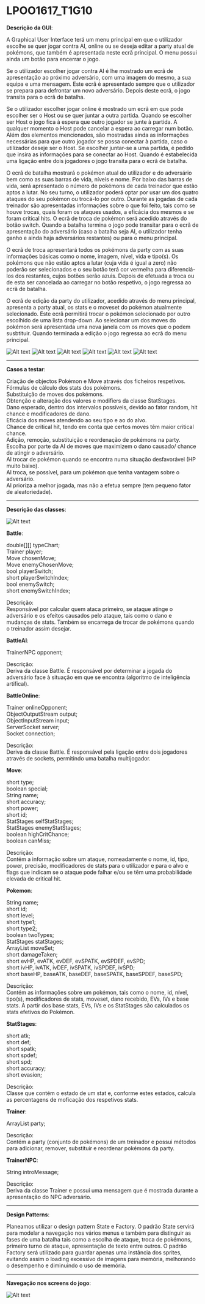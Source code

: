 # LPOO1617_T1G10

**Descrição da GUI**:

A Graphical User Interface terá um menu principal em que o utilizador escolhe se quer jogar contra AI, online ou se deseja editar a party atual de pokémons, que também é apresentada neste ecrã principal. O menu possui ainda um botão para encerrar o jogo.

Se o utilizador escolher jogar contra AI é lhe mostrado um ecrã de apresentação ao próximo adversário, com uma imagem do mesmo, a sua equipa e uma mensagem. Este ecrã é apresentado sempre que o utilizador se prepara para defrontar um novo adversário. Depois deste ecrâ, o jogo transita para o ecrã de batalha.

Se o utilizador escolher jogar online é mostrado um ecrã em que pode escolher ser o Host ou se quer juntar a outra partida. Quando se escolher ser Host o jogo fica à espera que outro jogador se junte à partida. A qualquer momento o Host pode cancelar a espera ao carregar num botão. Além dos elementos mencionados, são mostradas ainda as informações necessárias para que outro jogador se possa conectar à partida, caso o utilizador deseje ser o Host. Se escolher juntar-se a uma partida, é pedido que insira as informações para se conectar ao Host. Quando é estabelecida uma ligação entre dois jogadores o jogo transita para o ecrâ de batalha.

O ecrã de batalha mostrará o pokémon atual do utilizador e do adversário bem como as suas barras de vida, níveis e nome. Por baixo das barras de vida, será apresentado o número de pokémons de cada treinador que estão aptos a lutar. No seu turno, o utilizador poderá optar por usar um dos quatro ataques do seu pokémon ou trocá-lo por outro. Durante as jogadas de cada treinador são apresentadas informações sobre o que foi feito, tais como se houve trocas, quais foram os ataques usados, a eficácia dos mesmos e se foram critical hits.
O ecrã de troca de pokémon será acedido através do botão switch. Quando a batalha termina o jogo pode transitar para o ecrã de apresentação do adversário (caso a batalha seja AI, o utilizador tenha ganho e ainda haja adversários restantes) ou para o menu principal.

O ecrã de troca apresentará todos os pokémons da party com as suas informações básicas como o nome, imagem, nível, vida e tipo(s). Os pokémons que não estão aptos a lutar (cuja vida é igual a zero) não poderão ser selecionados e o seu botão terá cor vermelha para diferenciá-los dos restantes, cujos botões serão azuis. Depois de efetuada a troca ou de esta ser cancelada ao carregar no botão respetivo, o jogo regressa ao ecrã de batalha.

O ecrã de edição da party do utilizador, acedido através do menu principal, apresenta a party atual, os stats e o moveset do pokémon atualmente selecionado. Este ecrã permitirá trocar o pokémon selecionado por outro escolhido de uma lista drop-down. Ao selecionar um dos moves do pokémon será apresentada uma nova janela com os moves que o podem susbtituir. Quando terminada a edição o jogo regressa ao ecrã do menu principal.

![Alt text](/mainMenu.png?raw=true "Main Menu")
![Alt text](/battleAI.png?raw=true "Battle AI")
![Alt text](/battleOnline.png?raw=true "Battle Online")
![Alt text](/battle.png?raw=true "Battle")
![Alt text](/switch.png?raw=true "Switch Pokémon")
![Alt text](/editParty.png?raw=true "Edit Party")

--------------------------------------------------

**Casos a testar**:

Criação de objectos Pokémon e Move através dos ficheiros respetivos.<br />
Fórmulas de cálculo dos stats dos pokémons.<br />
Substituição de moves dos pokémons.<br />
Obtenção e alteração dos valores e modifiers da classe StatStages.<br />
Dano esperado, dentro dos intervalos possíveis, devido ao fator random, hit chance e modificadores de dano.<br />
Eficácia dos moves atendendo ao seu tipo e ao do alvo.<br />
Chance de critical hit, tendo em conta que certos moves têm maior critical chance.<br />
Adição, remoção, substituição e reordenação de pokémons na party.<br />
Escolha por parte da AI de moves que maximizem o dano causado/ chance de atingir o adversário.<br />
AI trocar de pokémon quando se encontra numa situação desfavorável (HP muito baixo).<br />
AI troca, se possível, para um pokémon que tenha vantagem sobre o adversário.<br />
AI prioriza a melhor jogada, mas não a efetua sempre (tem pequeno fator de aleatoriedade).<br />

--------------------------------------------------

**Descrição das classes**:

![Alt text](/uml.png?raw=true "Diagrama de Classes")

__Battle__:<br />

double[][] typeChart;<br />
Trainer player;<br />
Move chosenMove;<br />
Move enemyChosenMove;<br />
bool playerSwitch;<br />
short playerSwitchIndex;<br />
bool enemySwitch;<br />
short enemySwitchIndex;<br />

Descrição:<br />
Responsável por calcular quem ataca primeiro, se ataque atinge o adversário e os efeitos causados
pelo ataque, tais como o dano e mudanças de stats. Também se encarrega de trocar de pokémons quando o treinador assim desejar.

__BattleAI__:<br />

TrainerNPC opponent;<br />

Descrição:<br />
Deriva da classe Battle. É responsável por determinar a jogada do adversário face à situação em que se encontra (algoritmo de inteligência artifical).

__BattleOnline__:<br />

Trainer onlineOpponent;<br />
ObjectOutputStream output;<br />
ObjectInputStream input;<br />
ServerSocket server;<br />
Socket connection;<br />

Descrição:<br />
Deriva da classe Battle. É responsável pela ligação entre dois jogadores através de sockets, permitindo uma batalha multijogador.

__Move__:<br />

short type;<br />
boolean special;<br />
String name;<br />
short accuracy;<br />
short power;<br />
short id;<br />
StatStages selfStatStages;<br />
StatStages enemyStatStages;<br />
boolean highCritChance;<br />
boolean canMiss;<br />

Descrição:<br />
Contém a informação sobre um ataque, nomeadamente o nome, id, tipo, power, precisão, modificadores de stats para o utilizador e para o alvo e flags que indicam se o ataque pode falhar e/ou se têm uma probabilidade elevada de critical hit.

__Pokemon__:<br />

String name;<br />
short id;<br />
short level;<br />
short type1;<br />
short type2;<br />
boolean twoTypes;<br />
StatStages statStages;<br />
ArrayList<Move> moveSet;<br />
short damageTaken;<br />
short evHP, evATK, evDEF, evSPATK, evSPDEF, evSPD;<br />
short ivHP, ivATK, ivDEF, ivSPATK, ivSPDEF, ivSPD;<br />
short baseHP, baseATK, baseDEF, baseSPATK, baseSPDEF, baseSPD;<br />

Descrição:<br />
Contém as informações sobre um pokémon, tais como o nome, id, nível, tipo(s), modificadores de stats, moveset, dano recebido, EVs, IVs e base stats. A partir dos base stats, EVs, IVs e os StatStages são calculados os stats efetivos do Pokémon.

__StatStages__:<br />

short atk;<br />
short def;<br />
short spatk;<br />
short spdef;<br />
short spd;<br />
short accuracy;<br />
short evasion;<br />

Descrição:<br />
Classe que contém o estado de um stat e, conforme estes estados, calcula as percentagens de moficação dos respetivos stats.

__Trainer__:<br />

ArrayList<Pokemon> party;<br />

Descrição:<br />
Contém a party (conjunto de pokémons) de um treinador e possui métodos para adicionar, remover, substituir e reordenar pokémons da party.

__TrainerNPC__:<br />

String introMessage;<br />

Descrição:<br />
Deriva da classe Trainer e possui uma mensagem que é mostrada durante a apresentação do NPC adversário.

--------------------------------------------------

**Design Patterns**:

Planeamos utilizar o design pattern State e Factory. 
O padrão State servirá para modelar a navegação nos vários menus e também para distinguir as fases de uma batalha tais como a escolha de ataque, troca de pokémons, primeiro turno de ataque, apresentação de texto entre outros.
O padrão Factory será utilizado para guardar apenas uma instância dos sprites, evitando assim o loading excessivo de imagens para memória, melhorando o desempenho e diminuindo o uso de memória.

--------------------------------------------------

**Navegação nos screens do jogo**:

![Alt text](/menuStages.png?raw=true "Estados do jogo")





